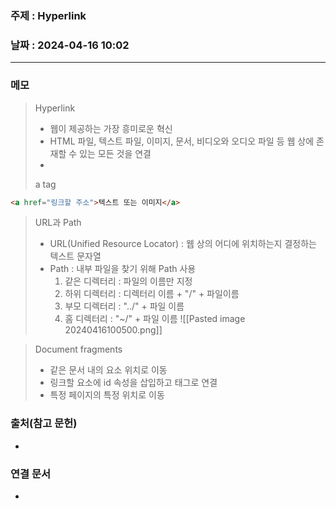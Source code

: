 ### 주제 : Hyperlink

### 날짜 : 2024-04-16 10:02
----
### 메모
> Hyperlink
> 	- 웹이 제공하는 가장 흥미로운 혁신
> 	- HTML 파일, 텍스트 파일, 이미지, 문서, 비디오와 오디오 파일 등 웹 상에 존재할 수 있는 모든 것을 연결
> 	- 
> a tag
```html
<a href="링크할 주소">텍스트 또는 이미지</a>
```

> URL과 Path
> 	- URL(Unified Resource Locator) : 웹 상의 어디에 위치하는지 결정하는 텍스트 문자열
> 	- Path : 내부 파일을 찾기 위해 Path 사용
> 		1. 같은 디렉터리 : 파일의 이름만 지정
> 		2. 하위 디렉터리 : 디렉터리 이름 + "/" + 파일이름
> 		3. 부모 디렉터리 : "../" + 파일 이름
> 		4. 홈 디렉터리 : "~/" + 파일 이름
> 	![[Pasted image 20240416100500.png]]

> Document fragments
> 	- 같은 문서 내의 요소 위치로 이동
> 	- 링크할 요소에 id 속성을 삽입하고 태그로 연결
> 	- 특정 페이지의 특정 위치로 이동
### 출처(참고 문헌)
-

### 연결 문서
-
